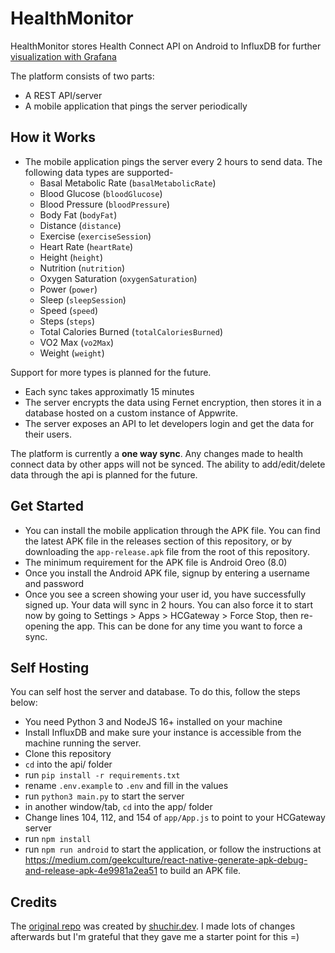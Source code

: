 # HealthMonitor
HealthMonitor stores Health Connect API on Android to InfluxDB for further [visualization with Grafana](https://www.kshivendu.dev/blog/quantified-self#health-dashboard)

The platform consists of two parts:
- A REST API/server
- A mobile application that pings the server periodically

## How it Works
- The mobile application pings the server every 2 hours to send data. The following data types are supported-
    - Basal Metabolic Rate (`basalMetabolicRate`)
    - Blood Glucose (`bloodGlucose`)
    - Blood Pressure (`bloodPressure`)
    - Body Fat (`bodyFat`)
    - Distance (`distance`)
    - Exercise (`exerciseSession`)
    - Heart Rate (`heartRate`)
    - Height (`height`)
    - Nutrition (`nutrition`)
    - Oxygen Saturation (`oxygenSaturation`)
    - Power (`power`)
    - Sleep (`sleepSession`)
    - Speed (`speed`)
    - Steps (`steps`)
    - Total Calories Burned (`totalCaloriesBurned`)
    - VO2 Max (`vo2Max`)
    - Weight (`weight`)

Support for more types is planned for the future.

- Each sync takes approximatly 15 minutes
- The server encrypts the data using Fernet encryption, then stores it in a database hosted on a custom instance of Appwrite.
- The server exposes an API to let developers login and get the data for their users.

The platform is currently a **one way sync**. Any changes made to health connect data by other apps will not be synced. The ability to add/edit/delete data through the api is planned for the future.

## Get Started
- You can install the mobile application through the APK file. You can find the latest APK file in the releases section of this repository, or by downloading the `app-release.apk` file from the root of this repository.
- The minimum requirement for the APK file is Android Oreo (8.0)
- Once you install the Android APK file, signup by entering a username and password
- Once you see a screen showing your user id, you have successfully signed up. Your data will sync in 2 hours. You can also force it to start now by going to Settings > Apps > HCGateway > Force Stop, then re-opening the app. This can be done for any time you want to force a sync.

## Self Hosting
You can self host the server and database. To do this, follow the steps below:
- You need Python 3 and NodeJS 16+ installed on your machine
- Install InfluxDB and make sure your instance is accessible from the machine running the server.
- Clone this repository
- `cd` into the api/ folder
- run `pip install -r requirements.txt`
- rename `.env.example` to `.env` and fill in the values
- run `python3 main.py` to start the server
- in another window/tab, `cd` into the app/ folder
- Change lines 104, 112, and 154 of `app/App.js` to point to your HCGateway server
- run `npm install`
- run `npm run android` to start the application, or follow the instructions at https://medium.com/geekculture/react-native-generate-apk-debug-and-release-apk-4e9981a2ea51 to build an APK file.

## Credits

The [original repo](https://github.com/CoolCoderSJ/HCGateway) was created by [shuchir.dev](shuchir.dev). I made lots of changes afterwards but I'm grateful that they gave me a starter point for this =)
